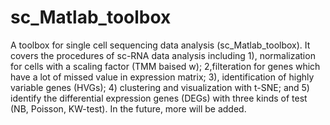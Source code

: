 # sc_Matlab_toolbox
A toolbox for single cell sequencing data analysis (sc_Matlab_toolbox).
It covers the procedures of sc-RNA data analysis including 1), normalization for cells with a scaling factor (TMM baised w); 2,filteration for genes which have a lot of missed value in expression matrix; 3), identification of highly variable genes (HVGs); 4) clustering and visualization with t-SNE; and 5) identify the differential expression genes (DEGs) with three kinds of test (NB, Poisson, KW-test).
In the future, more will be added.
